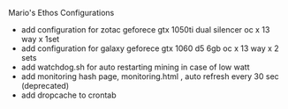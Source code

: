 Mario's Ethos Configurations
- add configuration for zotac geforece gtx 1050ti dual silencer oc x 13 way x 1set
- add configuration for galaxy geforece gtx 1060 d5 6gb oc x 13 way x 2 sets
- add watchdog.sh for auto restarting mining in case of low watt
- add monitoring hash page, monitoring.html , auto refresh every 30 sec (deprecated)
- add dropcache to crontab
